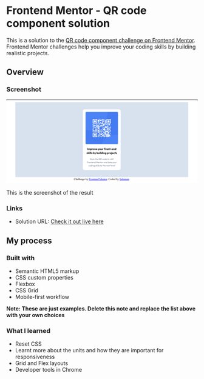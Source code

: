# Frontend Mentor - QR code component solution

This is a solution to the [QR code component challenge on Frontend Mentor](https://www.frontendmentor.io/challenges/qr-code-component-iux_sIO_H). Frontend Mentor challenges help you improve your coding skills by building realistic projects. 

## Overview

### Screenshot

![](./images/image.png)

This is the screenshot of the result

### Links

- Solution URL: [Check it out live here](https://qr-code-frontend-xi.vercel.app/)

## My process

### Built with

- Semantic HTML5 markup
- CSS custom properties
- Flexbox
- CSS Grid
- Mobile-first workflow

**Note: These are just examples. Delete this note and replace the list above with your own choices**

### What I learned

- Reset CSS
- Learnt more about the units and how they are important for responsiveness
- Grid and Flex layouts
- Developer tools in Chrome
